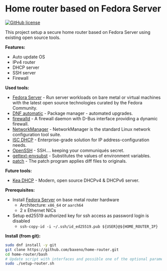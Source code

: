 # Home router based on Fedora Server

[![GitHub license](https://img.shields.io/github/license/baxeno/home-router)](https://github.com/baxeno/home-router/blob/main/LICENSE)

This project setup a secure home router based on Fedora Server using existing open source tools.

**Features:**

- Auto update OS
- IPv4 router
- DHCP server
- SSH server
- Firewall

**Used tools:**

- [Fedora Server](https://fedoraproject.org/server/) - Run server workloads on bare metal or virtual machines with the latest open source technologies curated by the Fedora Community.
- [DNF automatic](https://github.com/rpm-software-management/dnf) - Package manager - automated upgrades.
- [firewalld](https://firewalld.org/) - A firewall daemon with D-Bus interface providing a dynamic firewall.
- [NetworkManager](https://networkmanager.dev/) - NetworkManager is the standard Linux network configuration tool suite.
- [ISC DHCP](https://www.isc.org/dhcp/) - Enterprise-grade solution for IP address-configuration needs.
- [OpenSSH](https://www.openssh.com/) - SSH.... keeping your communiqués secret.
- [gettext-envsubst](https://www.gnu.org/software/gettext/) - Substitutes the values of environment variables.
- [patch](https://savannah.gnu.org/projects/patch/) - The patch program applies diff files to originals.

**Future tools:**

- [Kea DHCP](https://www.isc.org/kea/) - Modern, open source DHCPv4 & DHCPv6 server.

**Prerequisites:**

- Install [Fedora Server](https://fedoraproject.org/server/) on base metal router hardware
  - Architecture: `x86_64` or `aarch64`
  - 2 x Ethernet NICs
- Setup ed25519 authorized key for ssh access as password login is disabled
  - `ssh-copy-id -i ~/.ssh/id_ed25519.pub ${USER}@${HOME_ROUTER_IP}`

**Install (from git):**

```bash
sudo dnf install -y git
git clone https://github.com/baxeno/home-router.git
cd home-router/bash
# Update script with interfaces and possible one of the optional parameters
sudo ./setup-router.sh
```
